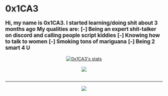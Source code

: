 # 0x1CA3
<div style='font-size:1.2em'>
	<b>Hi, my name is 0x1CA3. I started learning/doing shit about 3 months ago</b>
	<b> </b>
	<b>My qualities are:</b>
	<b> </b>
	<b>   [-] Being an expert shit-talker on discord and calling people script kiddies</b>
	<b> </b>
	<b>   [-] Knowing how to talk to women</b>
	<b> </b>
	<b>   [-] Smoking tons of mariguana</b>
	<b> </b>
	<b>   [-] Being 2 smart 4 U</b>
	<br> 
</div>
<br>

<center>
<a href="https://github.com/0x1CA3">
  <img align="center" src="https://github-readme-stats.vercel.app/api?username=0x1CA3&show_icons=true&include_all_commits=true&show_icons=true&title_color=fff&icon_color=79ff97&text_color=9f9f9f&bg_color=151515" alt="0x1CA3's stats" />
</a>	
<br><br>
<a href="https://github.com/0x1CA3?tab=repositories">
  <img align="center" src="https://github-readme-stats.vercel.app/api/top-langs/?username=0x1CA3&langs_count=9&layout=compact&show_icons=true&title_color=fff&icon_color=79ff97&text_color=9f9f9f&bg_color=151515" />
</a>
<br>
<br>
<hr>

<img src="https://komarev.com/ghpvc/?username=0x1CA3&style=flat-square">

</center>
